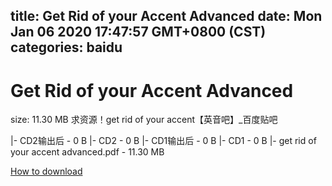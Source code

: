 
title: Get Rid of your Accent Advanced
date: Mon Jan 06 2020 17:47:57 GMT+0800 (CST)    
categories: baidu
---

# Get Rid of your Accent Advanced
size: 11.30 MB
 求资源！get rid of your accent【英音吧】_百度贴吧
 
|- CD2输出后 - 0 B
|- CD2 - 0 B
|- CD1输出后 - 0 B
|- CD1 - 0 B
|- get rid of your accent advanced.pdf - 11.30 MB

[How to download](https://bpcam.bemobtrk.com/go/2ceec3aa-1ca2-46d6-b9ff-aaa5c184517c?jno=2027)